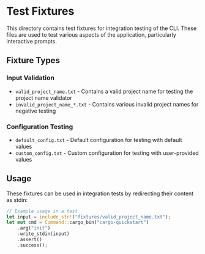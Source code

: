 # Test Fixtures

This directory contains test fixtures for integration testing of the CLI. These files are used to test various aspects of the application, particularly interactive prompts.

## Fixture Types

### Input Validation

-   `valid_project_name.txt` - Contains a valid project name for testing the project name validator
-   `invalid_project_name_*.txt` - Contains various invalid project names for negative testing

### Configuration Testing

-   `default_config.txt` - Default configuration for testing with default values
-   `custom_config.txt` - Custom configuration for testing with user-provided values

## Usage

These fixtures can be used in integration tests by redirecting their content as stdin:

```rust
// Example usage in a test
let input = include_str!("fixtures/valid_project_name.txt");
let mut cmd = Command::cargo_bin("cargo-quickstart")
    .arg("init")
    .write_stdin(input)
    .assert()
    .success();
```
